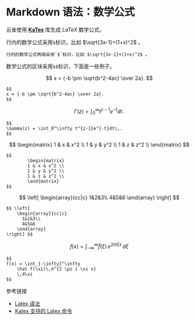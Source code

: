 # Markdown 语法：数学公式

云雀使用 [**KaTex**](https://khan.github.io/KaTeX/) 库生成 *LaTeX* 数学公式。

行内的数学公式采用`$`标识，比如 $\sqrt{3x-1}+(1+x)^2$ 。


```
行内的数学公式两端采用`$`标识，比如 $\sqrt{3x-1}+(1+x)^2$ 。
```

数学公式的区块采用`$$`标识，下面是一些例子。

$$
x = {-b \pm \sqrt{b^2-4ac} \over 2a}.
$$

```
$$
x = {-b \pm \sqrt{b^2-4ac} \over 2a}.
$$
```

$$
\Gamma(z) = \int_0^\infty t^{z-1}e^{-t}dt\,.
$$

```
$$
\Gamma(z) = \int_0^\infty t^{z-1}e^{-t}dt\,.
$$
```

$$
        \begin{matrix}
        1 & x & x^2 \\
        1 & y & y^2 \\
        1 & z & z^2 \\
        \end{matrix}
$$

```
$$
        \begin{matrix}
        1 & x & x^2 \\
        1 & y & y^2 \\
        1 & z & z^2 \\
        \end{matrix}
$$
```

$$ \left[
    \begin{array}{cc|c}
      1&2&3\\
      4&5&6
    \end{array}
\right] $$

```
$$ \left[
    \begin{array}{cc|c}
      1&2&3\\
      4&5&6
    \end{array}
\right] $$
```

$$
f(x) = \int_{-\infty}^\infty
    \hat f(\xi)\,e^{2 \pi i \xi x}
    \,d\xi
$$

```
$$
f(x) = \int_{-\infty}^\infty
    \hat f(\xi)\,e^{2 \pi i \xi x}
    \,d\xi
$$
```

参考链接

- [Latex 语法](http://meta.math.stackexchange.com/questions/5020/mathjax-basic-tutorial-and-quick-reference) 
- [Katex 支持的 Latex 命令](https://github.com/Khan/KaTeX/wiki/Function-Support-in-KaTeX)
